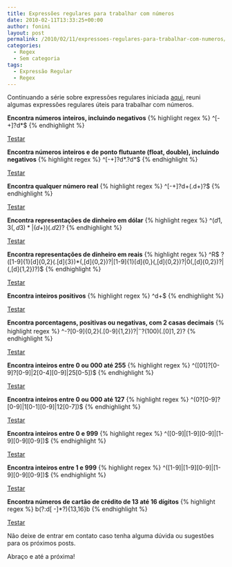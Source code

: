 ```yaml
---
title: Expressões regulares para trabalhar com números
date: 2010-02-11T13:33:25+00:00
author: fonini
layout: post
permalink: /2010/02/11/expressoes-regulares-para-trabalhar-com-numeros/
categories:
  - Regex
  - Sem categoria
tags:
  - Expressão Regular
  - Regex
---
```

Continuando a série sobre expressões regulares iniciada [aqui](/2010/02/09/expressoes-regulares-para-trabalhar-com-html/), reuni algumas expressões regulares úteis para trabalhar com números. 

**Encontra números inteiros, incluindo negativos**
{% highlight regex %}
^[-+]?d*$
{% endhighlight %}
  
<a href="http://regexpal.com/?flags=&#038;regex=^[-%2B]%3Fd*%24&#038;input=-409" rel="externo">Testar</a>

**Encontra números inteiros e de ponto flutuante (float, double), incluindo negativos** 
{% highlight regex %}
^[-+]?d\*.?d\*$
{% endhighlight %}
  
<a href="http://regexpal.com/?flags=&#038;regex=^[-%2B]%3Fd*.%3Fd*%24&#038;input=30.903" rel="externo">Testar</a>

**Encontra qualquer número real** 
{% highlight regex %}
^[-+]?d+(.d+)?$
{% endhighlight %}
  
<a href="http://regexpal.com/?flags=&#038;regex=^[-%2B]%3Fd%2B%28.d%2B%29%3F%24&#038;input=45345.34534534" rel="externo">Testar</a>

**Encontra representações de dinheiro em dólar** 
{% highlight regex %}
^$(d{1,3}(,d{3})*|(d+))(.d{2})?$
{% endhighlight %}
  
<a href="http://regexpal.com/?flags=&#038;regex=^%24%28d{1%2C3}%28%2Cd{3}%29*|%28d%2B%29%29%28.d{2}%29%3F%24&#038;input=%2489%2C787.00" rel="externo">Testar</a>

**Encontra representações de dinheiro em reais** 
{% highlight regex %}
^R$ ?([1-9]{1}[d]{0,2}(.[d]{3})*(,[d]{0,2})?|[1-9]{1}[d]{0,}(,[d]{0,2})?|0(,[d]{0,2})?|(,[d]{1,2})?)$
{% endhighlight %}
  
<a href="http://regexpal.com/?flags=&#038;regex=^R%24%20%3F%28[1-9]{1}[d]{0%2C2}%28.[d]{3}%29*%28%2C[d]{0%2C2}%29%3F|[1-9]{1}[d]{0%2C}%28%2C[d]{0%2C2}%29%3F|0%28%2C[d]{0%2C2}%29%3F|%28%2C[d]{1%2C2}%29%3F%29%24&#038;input=R%24%2090.876%2C34" rel="externo">Testar</a>

**Encontra inteiros positivos**
{% highlight regex %}
^d+$
{% endhighlight %}
  
<a href="http://regexpal.com/?flags=&#038;regex=^d%2B%24&#038;input=76548" rel="externo">Testar</a>

**Encontra porcentagens, positivas ou negativas, com 2 casas decimais** 
{% highlight regex %}
^-?[0-9]{0,2}(.[0-9]{1,2})?$|^-?(100)(.[0]{1,2})?$
{% endhighlight %}
  
<a href="http://regexpal.com/?flags=&#038;regex=^-%3F[0-9]{0%2C2}%28.[0-9]{1%2C2}%29%3F%24|^-%3F%28100%29%28.[0]{1%2C2}%29%3F%24&#038;input=67.43" rel="externo">Testar</a>

**Encontra inteiros entre 0 ou 000 até 255** 
{% highlight regex %}
^(\[01]?[0-9]?[0-9]|2[0-4\]\[0-9\]|25[0-5])$
{% endhighlight %}
  
<a href="http://regexpal.com/?flags=&#038;regex=^%28[01]%3F[0-9]%3F[0-9]|2[0-4][0-9]|25[0-5]%29%24&#038;input=255" rel="externo">Testar</a>

**Encontra inteiros entre 0 ou 000 até 127** 
{% highlight regex %}
^(0?\[0-9]?[0-9]|1[0-1\]\[0-9\]|12[0-7])$
{% endhighlight %}
  
<a href="http://regexpal.com/?flags=&#038;regex=^%280%3F[0-9]%3F[0-9]|1[0-1][0-9]|12[0-7]%29%24&#038;input=50" rel="externo">Testar</a>

**Encontra inteiros entre 0 e 999** 
{% highlight regex %}
^(\[0-9]|[1-9\]\[0-9\]|\[1-9\]\[0-9\][0-9])$
{% endhighlight %}
  
<a href="http://regexpal.com/?flags=&#038;regex=^%28[0-9]|[1-9][0-9]|[1-9][0-9][0-9]%29%24&#038;input=666" rel="externo">Testar</a>

**Encontra inteiros entre 1 e 999** 
{% highlight regex %}
^(\[1-9]|[1-9\]\[0-9\]|\[1-9\]\[0-9\][0-9])$
{% endhighlight %}
  
<a href="http://regexpal.com/?flags=&#038;regex=^%28[1-9]|[1-9][0-9]|[1-9][0-9][0-9]%29%24&#038;input=100" rel="externo">Testar</a>

**Encontra números de cartão de crédito de 13 até 16 dígitos** 
{% highlight regex %}
b(?:d[ -]*?){13,16}b
{% endhighlight %}
  
<a href="http://regexpal.com/?flags=&#038;regex=b%28%3F%3Ad[%20-]*%3F%29{13%2C16}b&#038;input=0123456789012345" rel="externo">Testar</a> 

Não deixe de entrar em contato caso tenha alguma dúvida ou sugestões para os próximos posts.

Abraço e até a próxima!